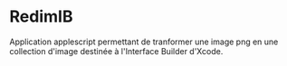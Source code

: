 # RedimIB
Application applescript permettant de tranformer une image png en une collection d'image destinée à l'Interface Builder d'Xcode.
